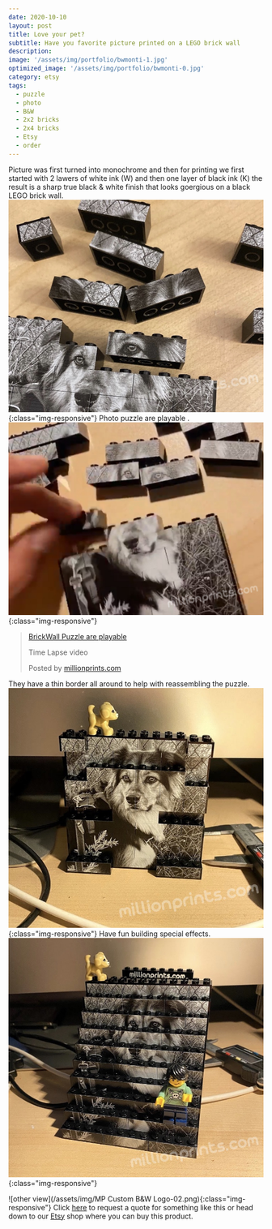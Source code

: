 ```yaml
---
date: 2020-10-10
layout: post
title: Love your pet?
subtitle: Have you favorite picture printed on a LEGO brick wall
description: 
image: '/assets/img/portfolio/bwmonti-1.jpg'
optimized_image: '/assets/img/portfolio/bwmonti-0.jpg'
category: etsy
tags:
  - puzzle
  - photo
  - B&W
  - 2x2 bricks
  - 2x4 bricks
  - Etsy
  - order
---
```

Picture was first turned into monochrome and then for printing we first started with 2 lawers of white ink (W) and then one layer of black ink (K) the result is a sharp true black & white finish that looks goergious on a black LEGO brick wall.
![Other view](/assets/img/portfolio/bwmonti-2.jpg){:class="img-responsive"}
Photo puzzle are playable .
![other view](/assets/img/portfolio/bwmonti-3.jpg){:class="img-responsive"}

<div class="fb-video" data-href="https://www.facebook.com/millionprints/videos/1126619157734294/" data-show-text="false" data-width=""><blockquote cite="https://www.facebook.com/millionprints/videos/1126619157734294/" class="fb-xfbml-parse-ignore"><a href="https://www.facebook.com/millionprints/videos/1126619157734294/">BrickWall Puzzle are playable</a><p>Time Lapse video</p>Posted by <a href="https://www.facebook.com/millionprints/">millionprints.com</a> </blockquote></div>



They have a thin border all around to help with reassembling the puzzle.
![other view](/assets/img/portfolio/bwmonti-4.jpg){:class="img-responsive"}
Have fun building special effects.
![other view](/assets/img/portfolio/bwmonti-5.jpg){:class="img-responsive"}


![other view](/assets/img/MP Custom B&W Logo-02.png){:class="img-responsive"}
Click [here](https://millionprints.com/contact/) to request a quote for something like this or head down to our [Etsy](https://www.etsy.com/ca/listing/850964740/custom-photo-puzzle-printed-brick-wall) shop where you can buy this product.



